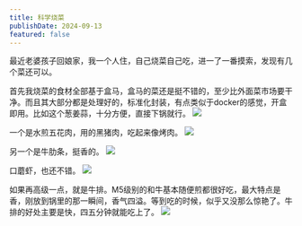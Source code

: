 ```yaml
---
title: 科学烧菜
publishDate: 2024-09-13
featured: false
---
```


最近老婆孩子回娘家，我一个人住，自己烧菜自己吃，进一了一番摸索，发现有几个菜还可以。

首先我烧菜的食材全部基于盒马，盒马的菜还是挺不错的，至少比外面菜市场要干净。而且其大部分都是处理好的，标准化封装，有点类似于docker的感觉，开盒即用。比如这个葱姜蒜，十分方便，直接下锅就行。
![](https://pub-d5bcaa1465694f2b84727665eeded50e.r2.dev/network-asset-22-57-04-588-20250104231432-4h2445w.png)

一个是水煎五花肉，用的黑猪肉，吃起来像烤肉。
![](https://pub-d5bcaa1465694f2b84727665eeded50e.r2.dev/network-asset-22-54-37-412-20250104231432-ccgo7mc.png)

另一个是牛肋条，挺香的。
![](https://pub-d5bcaa1465694f2b84727665eeded50e.r2.dev/network-asset-22-54-47-901-20250104231432-fxw7ss0.png)

口蘑虾，也还不错。
![](https://pub-d5bcaa1465694f2b84727665eeded50e.r2.dev/network-asset-22-57-48-887-20250104231433-1o75y2o.png)

如果再高级一点，就是牛排。M5级别的和牛基本随便煎都很好吃，最大特点是香，刚放到锅里的那一瞬间，香气四溢。等到吃的时候，似乎又没那么惊艳了。牛排的好处主要是快，四五分钟就能吃上了。
![](https://pub-d5bcaa1465694f2b84727665eeded50e.r2.dev/network-asset-23-05-31-052-20250104231433-gshnf41.png)
